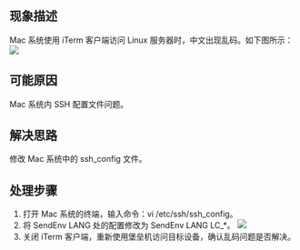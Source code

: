 ## 现象描述
Mac 系统使用 iTerm 客户端访问 Linux 服务器时，中文出现乱码。如下图所示：
![](https://qcloudimg.tencent-cloud.cn/raw/5877997ada02fa3e76bd762e94ead897.png)

## 可能原因
Mac 系统内 SSH 配置文件问题。

## 解决思路
修改 Mac 系统中的 ssh_config 文件。

## 处理步骤
1.	打开 Mac 系统的终端，输入命令：vi /etc/ssh/ssh_config。
2.	将 SendEnv LANG 处的配置修改为 SendEnv LANG LC_*。
![](https://qcloudimg.tencent-cloud.cn/raw/316b8404d056555c1e5476acfe54de92.jpg)
3.	关闭 iTerm 客户端，重新使用堡垒机访问目标设备，确认乱码问题是否解决。
